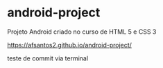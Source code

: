 # android-project
Projeto Android criado no curso de HTML 5 e CSS 3

https://afsantos2.github.io/android-project/

teste de commit via terminal